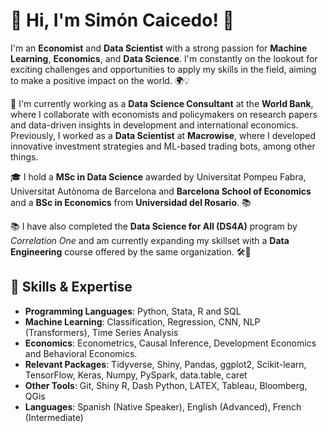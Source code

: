 # 👋 Hi, I'm Simón Caicedo! 🚀

I'm an **Economist** and **Data Scientist** with a strong passion for **Machine Learning**, **Economics**, and **Data Science**. I'm constantly on the lookout for exciting challenges and opportunities to apply my skills in the field, aiming to make a positive impact on the world. 🌍💡

🏢 I'm currently working as a **Data Science Consultant** at the **World Bank**, where I collaborate with economists and policymakers on research papers and data-driven insights in development and international economics. Previously, I worked as a **Data Scientist** at **Macrowise**, where I developed innovative investment strategies and ML-based trading bots, among other things.

🎓 I hold a **MSc in Data Science** awarded by Universitat Pompeu Fabra, Universitat Autònoma de Barcelona and **Barcelona School of Economics** and a **BSc in Economics** from **Universidad del Rosario**. 📚

📚 I have also completed the **Data Science for All (DS4A)** program by *Correlation One* and am currently expanding my skillset with a **Data Engineering** course offered by the same organization. 🛠️🌱


## 🧠 Skills & Expertise

* **Programming Languages**: Python, Stata, R and SQL
* **Machine Learning**: Classification, Regression, CNN, NLP (Transformers), Time Series Analysis
* **Economics**: Econometrics, Causal Inference, Development Economics and Behavioral Economics.
* **Relevant Packages**: Tidyverse, Shiny, Pandas, ggplot2, Scikit-learn, TensorFlow, Keras, Numpy, PySpark, data.table, caret
* **Other Tools**: Git, Shiny R, Dash Python, LATEX, Tableau, Bloomberg, QGis
* **Languages**: Spanish (Native Speaker), English (Advanced), French (Intermediate)
